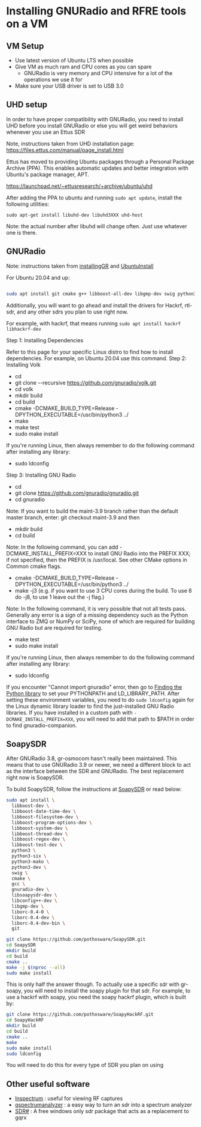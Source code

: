 # Installing GNURadio and RFRE tools on a VM

## VM Setup

- Use latest version of Ubuntu LTS when possible
- Give VM as much ram and CPU cores as you can spare
  - GNURadio is very memory and CPU intensive for a lot of the operations we use it for
- Make sure your USB driver is set to USB 3.0

## UHD setup

In order to have proper compatibility with GNURadio, you need to install UHD before you install GNURadio or else you will get weird behaviors whenever you use an Ettus SDR

Note, instructions taken from UHD installation page: <https://files.ettus.com/manual/page_install.html>

Ettus has moved to providing Ubuntu packages through a Personal Package Archive (PPA). This enables automatic updates and better integration with Ubuntu's package manager, APT.

<https://launchpad.net/~ettusresearch/+archive/ubuntu/uhd>

After adding the PPA to ubuntu and running `sudo apt update`, install the following utilities:

`sudo apt-get install libuhd-dev libuhd3XXX uhd-host`

Note: the actual number after libuhd will change often.  Just use whatever one is there.

## GNURadio

Note: instructions taken from [installingGR](https://wiki.gnuradio.org/index.php/InstallingGR) and [UbuntuInstall](https://wiki.gnuradio.org/index.php/UbuntuInstall#Install_Dependencies)

For Ubuntu 20.04 and up: 

```bash

sudo apt install git cmake g++ libboost-all-dev libgmp-dev swig python3-numpy python3-mako python3-sphinx python3-lxml doxygen libfftw3-dev libsdl1.2-dev libgsl-dev libqwt-qt5-dev libqt5opengl5-dev python3-pyqt5 liblog4cpp5-dev libzmq3-dev python3-yaml python3-click python3-click-plugins python3-zmq python3-scipy python3-gi python3-gi-cairo gir1.2-gtk-3.0 libcodec2-dev  libgsm1-dev pybind11-dev python3-matplotlib libsndfile1-dev

```

Additionally, you will want to go ahead and install the drivers for Hackrf, rtl-sdr, and any other sdrs you plan to use right now.  

For example, with hackrf, that means running `sudo apt install hackrf libhackrf-dev`

Step 1: Installing Dependencies

Refer to this page for your specific Linux distro to find how to install dependencies. For example, on Ubuntu 20.04 use this command.
Step 2: Installing Volk

- cd
- git clone --recursive <https://github.com/gnuradio/volk.git>
- cd volk
- mkdir build
- cd build
- cmake -DCMAKE_BUILD_TYPE=Release -DPYTHON_EXECUTABLE=/usr/bin/python3 ../
- make
- make test
- sudo make install

If you're running Linux, then always remember to do the following command after installing any library:

- sudo ldconfig

Step 3: Installing GNU Radio

- cd 
- git clone <https://github.com/gnuradio/gnuradio.git>
- cd gnuradio

Note: If you want to build the maint-3.9 branch rather than the default master branch, enter: git checkout maint-3.9 and then

- mkdir build
- cd build

Note: In the following command, you can add -DCMAKE_INSTALL_PREFIX=XXX to install GNU Radio into the PREFIX XXX; if not specified, then the PREFIX is /usr/local. See other CMake options in Common cmake flags.

- cmake -DCMAKE_BUILD_TYPE=Release -DPYTHON_EXECUTABLE=/usr/bin/python3 ../
- make -j3 (e.g. if you want to use 3 CPU cores during the build. To use 8 do -j8, to use 1 leave out the -j flag.)

Note: In the following command, it is very possible that not all tests pass. Generally any error is a sign of a missing dependency such as the Python interface to ZMQ or NumPy or SciPy, none of which are required for building GNU Radio but are required for testing.

- make test
- sudo make install

If you're running Linux, then always remember to do the following command after installing any library:

- sudo ldconfig

If you encounter "Cannot import gnuradio" error, then go to [Finding the Python library](https://wiki.gnuradio.org/index.php/ModuleNotFoundError#B._Finding_the_Python_library) to set your PYTHONPATH and LD_LIBRARY_PATH.
After setting these environment variables, you need to do `sudo ldconfig` again for the Linux dynamic library loader to find the just-installed GNU Radio libraries.
If you have installed in a custom path with `-DCMAKE_INSTALL_PREFIX=XXX`, you will need to add that path to $PATH in order to find gnuradio-companion. 

## SoapySDR

After GNURadio 3.8, gr-osmocom hasn't really been maintained.  This means that to use GNURadio 3.9 or newer, we need a different block to act as the interface between the SDR and GNURadio.  The best replacement right now is SoapySDR.  

To build SoapySDR, follow the instructions at [SoapySDR](https://github.com/pothosware/SoapySDR) or read below:

```bash
sudo apt install \
  libboost-dev \
  libboost-date-time-dev \
  libboost-filesystem-dev \
  libboost-program-options-dev \
  libboost-system-dev \
  libboost-thread-dev \
  libboost-regex-dev \
  libboost-test-dev \
  python3 \
  python3-six \
  python3-mako \
  python3-dev \
  swig \
  cmake \
  gcc \
  gnuradio-dev \
  libsoapysdr-dev \
  libconfig++-dev \
  libgmp-dev \
  liborc-0.4-0 \
  liborc-0.4-dev \
  liborc-0.4-dev-bin \
  git
```

```bash
git clone https://github.com/pothosware/SoapySDR.git
cd SoapySDR
mkdir build
cd build
cmake ..
make -j $(nproc --all)
sudo make install

```

This is only half the answer though.  To actually use a specific sdr with gr-soapy, you will need to install the soapy plugin for that sdr.  For example, to use a hackrf with soapy, you need the soapy hackrf plugin, which is built by:

```bash
git clone https://github.com/pothosware/SoapyHackRF.git
cd SoapyHackRF
mkdir build
cd build
cmake ..
make
sudo make install
sudo ldconfig

```

You will need to do this for every type of SDR you plan on using

## Other useful software

- [Inspectrum](https://github.com/miek/inspectrum) : useful for viewing RF captures
- [qspectrumanalyzer](https://github.com/xmikos/qspectrumanalyzer) : a easy way to turn an sdr into a spectrum analyzer
- [SDR#](https://airspy.com/download/) : A free windows only sdr package that acts as a replacement to gqrx
